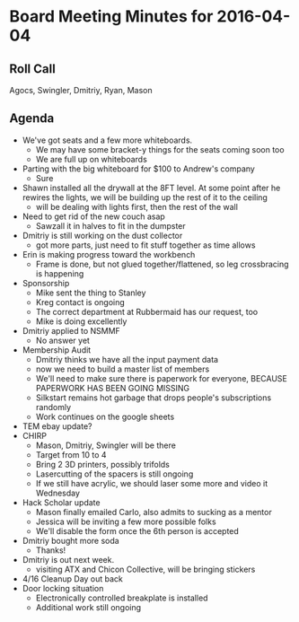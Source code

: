 Board Meeting Minutes for 2016-04-04
====================================

Roll Call
--------
Agocs, Swingler, Dmitriy, Ryan, Mason

Agenda
------

- We've got seats and a few more whiteboards.
  - We may have some bracket-y things for the seats coming soon too
  - We are full up on whiteboards
- Parting with the big whiteboard for $100 to Andrew's company
  - Sure
- Shawn installed all the drywall at the 8FT level. At some point after he rewires the lights, we will be building up the rest of it to the ceiling
  - will be dealing with lights first, then the rest of the wall
- Need to get rid of the new couch asap
  - Sawzall it in halves to fit in the dumpster
- Dmitriy is still working on the dust collector 
  - got more parts, just need to fit stuff together as time allows
- Erin is making progress toward the workbench
  - Frame is done, but not glued together/flattened, so leg crossbracing is happening
- Sponsorship
  - Mike sent the thing to Stanley
  - Kreg contact is ongoing
  - The correct department at Rubbermaid has our request, too
  - Mike is doing excellently
- Dmitriy applied to NSMMF
  - No answer yet
- Membership Audit
  - Dmitriy thinks we have all the input payment data
  - now we need to build a master list of members
  - We'll need to make sure there is paperwork for everyone, BECAUSE PAPERWORK HAS BEEN GOING MISSING
  - Silkstart remains hot garbage that drops people's subscriptions randomly
  - Work continues on the google sheets
- TEM ebay update?
- CHIRP
  - Mason, Dmitriy, Swingler will be there
  - Target from 10 to 4
  - Bring 2 3D printers, possibly trifolds
  - Lasercutting of the spacers is still ongoing
  - If we still have acrylic, we should laser some more and video it Wednesday
- Hack Scholar update
  - Mason finally emailed Carlo, also admits to sucking as a mentor
  - Jessica will be inviting a few more possible folks
  - We'll disable the form once the 6th person is accepted
- Dmitriy bought more soda
  - Thanks!
- Dmitriy is out next week.
  - visiting ATX and Chicon Collective, will be bringing stickers
- 4/16 Cleanup Day out back
- Door locking situation
  - Electronically controlled breakplate is installed
  - Additional work still ongoing

